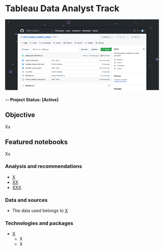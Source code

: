 # Tableau Data Analyst Track

![alternative text](img/readme_image.jpg)

#### -- Project Status: [Active]

## Objective
Xx

## Featured notebooks
Xx

### Analysis and recommendations
* [X](X.ipynb)
* [XX](XX.ipynb)
* [XXX](XXX.pdf)

### Data and sources
* The data used belongs to [X](X)

### Technologies and packages
* [X](X)
  * X
  * X
